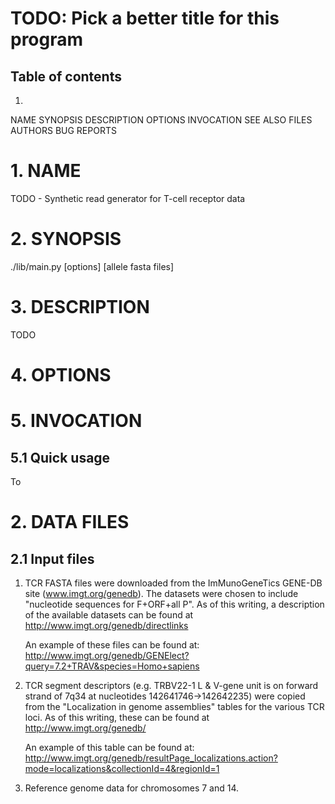 TODO: Pick a better title for this program
==========================================

## Table of contents
1.
NAME
SYNOPSIS
DESCRIPTION
OPTIONS
INVOCATION
SEE ALSO
FILES
AUTHORS
BUG REPORTS

# 1. NAME
TODO - Synthetic read generator for T-cell receptor data

# 2. SYNOPSIS

  ./lib/main.py [options] [allele fasta files]

# 3. DESCRIPTION

TODO

# 4. OPTIONS


# 5. INVOCATION

## 5.1 Quick usage

To 

# 2. DATA FILES

## 2.1 Input files
1. TCR FASTA files were downloaded from the ImMunoGeneTics GENE-DB site
(www.imgt.org/genedb).  The datasets were chosen to include "nucleotide 
sequences for F+ORF+all P".  As of this writing, a description of the available
datasets can be found at http://www.imgt.org/genedb/directlinks

    An example of these files can be found at:
http://www.imgt.org/genedb/GENElect?query=7.2+TRAV&species=Homo+sapiens

2. TCR segment descriptors (e.g. TRBV22-1 L & V-gene unit is on forward strand of 7q34 at nucleotides 142641746->142642235) were copied from the "Localization in genome assemblies" tables for the various TCR loci.  As of this writing, these can be found at http://www.imgt.org/genedb/

    An example of this table can be found at:
http://www.imgt.org/genedb/resultPage_localizations.action?mode=localizations&collectionId=4&regionId=1

3. Reference genome data for chromosomes 7 and 14.

